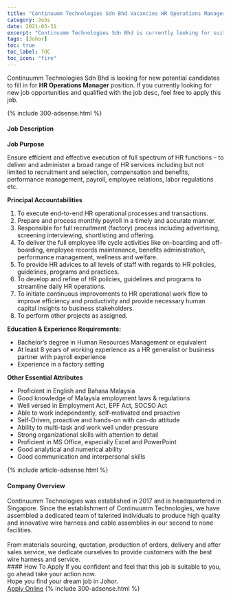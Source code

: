```yaml
---
title: "Continuumm Technologies Sdn Bhd Vacancies HR Operations Manager" 
category: Jobs 
date: 2021-03-31 
excerpt: "Continuumm Technologies Sdn Bhd is currently looking for suitable person to fill in the HR Operations Manager which based in Johor" 
tags: [Johor] 
toc: true 
toc_label: TOC 
toc_icon: "fire" 
--- 
```


<p>Continuumm Technologies Sdn Bhd is looking for new potential candidates to fill in for <b>HR Operations Manager</b> position. If you currently looking for new job opportunities and qualified with the job desc, feel free to apply this job.
</p>{% include 300-adsense.html %} 
<div><div><h4>Job Description</h4></div><div><div><span><div><p><strong>Job Purpose</strong></p><p>Ensure efficient and effective execution of full spectrum of HR functions &#8211; to deliver and administer a broad range of HR services including but not limited to recruitment and selection, compensation and benefits, performance management, payroll, employee relations, labor regulations etc.&#160;</p><p><strong>Principal Accountabilities</strong></p><ol><li>To execute end-to-end HR operational processes and transactions.</li><li>Prepare and process monthly payroll in a timely and accurate manner.</li><li>Responsible for full recruitment (factory) process including advertising, screening interviewing, shortlisting and offering.</li><li>To deliver the full employee life cycle activities like on-boarding and off-boarding, employee records maintenance, benefits administration, performance management, wellness and welfare.</li><li>To provide HR advices to all levels of staff with regards to HR policies, guidelines, programs and practices.</li><li>To develop and refine of HR policies, guidelines and programs to streamline daily HR operations.</li><li>To initiate continuous improvements to HR operational work flow to improve efficiency and productivity and provide necessary human capital insights to business stakeholders.</li><li>To perform other projects as assigned.</li></ol><p><strong>Education &amp; Experience Requirements:</strong></p><ul><li>Bachelor&#8217;s degree in Human Resources Management or equivalent</li><li>At least 8 years of working experience as a HR generalist or business partner with payroll experience&#160;</li><li>Experience in a factory setting</li></ul><p><strong>Other Essential Attributes</strong></p><ul><li>Proficient in English and Bahasa Malaysia</li><li>Good knowledge of Malaysia employment laws &amp; regulations</li><li>Well versed in Employment Act, EPF Act, SOCSO Act</li><li>Able to work independently, self-motivated and proactive</li><li>Self-Driven, proactive and hands-on with can-do attitude</li><li>Ability to multi-task and work well under pressure</li><li>Strong organizational skills with attention to detail</li><li>Proficient in MS Office, especially Excel and PowerPoint</li><li>Good analytical and numerical ability</li><li>Good communication and interpersonal skills</li></ul></div></span></div></div></div> 
{% include article-adsense.html %} 
<div><div><h4>Company Overview</h4></div><div><div><span><div><div>Continuumm Technologies was established in 2017 and is headquartered in Singapore. Since the establishment of Continuumm Technologies, we have assembled a dedicated team of talented individuals to produce high quality and innovative wire harness and cable assemblies in our second to none facilities.<br>
&#160;</div>
<div>From materials sourcing, quotation, production of orders, delivery and after sales service, we dedicate ourselves to provide customers with the best wire harness and service.</div></div></span></div></div></div> 
#### How To Apply 
If you confident and feel that this job is suitable to you, go ahead take your action now. <br/> 
Hope you find your dream job in Johor. <br/> 
<a href="https://www.jobstreet.com.my/en/job/hr-operations-manager-4522085?jobId=jobstreet-my-job-4522085&" class="btn btn--info" target="_blank" rel="nofollow noopenner">Apply Online</a> 
{% include 300-adsense.html %} 